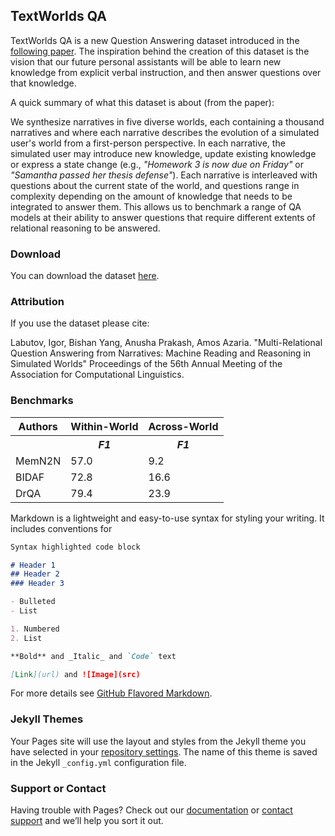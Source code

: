 ## TextWorlds QA

TextWorlds QA is a new Question Answering dataset introduced in the [following paper](PersonalNarrativeQA.pdf). The inspiration behind the creation of this dataset is the vision that our future personal assistants will be able to learn new knowledge from explicit verbal instruction, and then answer questions over that knowledge. 

A quick summary of what this dataset is about (from the paper):

We synthesize narratives in five diverse worlds, each containing a thousand narratives and where each narrative describes the evolution of a simulated user's world from a first-person perspective. In each narrative, the simulated user may introduce new knowledge, update existing knowledge or express a state change (e.g., *"Homework 3 is now due on Friday"* or *"Samantha passed her thesis defense"*). Each narrative is interleaved with questions about the current state of the world, and questions range in complexity depending on the amount of knowledge that needs to be integrated to answer them. This allows us to benchmark a range of QA models at their ability to answer questions that require different extents of relational reasoning to be answered.

### Download 

You can download the dataset [here](https://conversationalmlcourse.bitbucket.io/datasets/stories_dataset.tar.gz).

### Attribution

If you use the dataset please cite:

Labutov, Igor, Bishan Yang, Anusha Prakash, Amos Azaria. "Multi-Relational Question Answering from Narratives: Machine Reading and Reasoning in Simulated Worlds" Proceedings of the 56th Annual Meeting of the Association for Computational Linguistics.

### Benchmarks 

<table>
  <tr>
    <th>Authors</th><th colspan="1">Within-World</th><th colspan="1">Across-World</th>
  </tr>
  <tr>
    <th></th>
    <th><i>F1</i></th>
    <th><i>F1</i></th>
  </tr>  
  <tr>
    <td>MemN2N</td>
    <td>57.0</td>
    <td>9.2</td>
  </tr>
  <tr>
    <td>BIDAF</td>
    <td>72.8</td>
    <td>16.6</td>
  </tr>
  <tr>
    <td>DrQA</td>
    <td>79.4</td>
    <td>23.9</td>
  </tr>
</table>

Markdown is a lightweight and easy-to-use syntax for styling your writing. It includes conventions for

```markdown
Syntax highlighted code block

# Header 1
## Header 2
### Header 3

- Bulleted
- List

1. Numbered
2. List

**Bold** and _Italic_ and `Code` text

[Link](url) and ![Image](src)
```

For more details see [GitHub Flavored Markdown](https://guides.github.com/features/mastering-markdown/).

### Jekyll Themes

Your Pages site will use the layout and styles from the Jekyll theme you have selected in your [repository settings](https://github.com/igorlabutov/textworldsqa.github.io/settings). The name of this theme is saved in the Jekyll `_config.yml` configuration file.

### Support or Contact

Having trouble with Pages? Check out our [documentation](https://help.github.com/categories/github-pages-basics/) or [contact support](https://github.com/contact) and we’ll help you sort it out.
